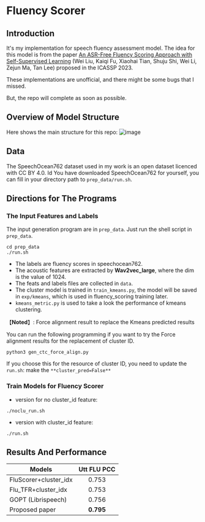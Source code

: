 # Fluency Scorer

## Introduction
It's my implementation for speech fluency assessment model. 
The idea for this model is from the paper [An ASR-Free Fluency Scoring Approach with Self-Supervised Learning](<https://arxiv.org/abs/2302.09928>) (Wei Liu, Kaiqi Fu, Xiaohai Tian, Shuju Shi, Wei Li, Zejun Ma, Tan Lee) proposed in the ICASSP 2023.

These implementations are unofficial, and there might be some bugs that I missed.

But, the repo will complete as soon as possible.

## Overview of Model Structure
Here shows the main structure for this repo: 
![image](https://github.com/tangYang7/fluency_scorer/assets/114934655/e2f4d1d6-139a-40a4-a397-947a19469da4)

## Data
The SpeechOcean762 dataset used in my work is an open dataset licenced with CC BY 4.0. 
Id You have downloaded SpeechOcean762 for yourself, you can fill in your directory path to `prep_data/run.sh`.

## Directions for The Programs
### The Input Features and Labels
The input generation program are in `prep_data`.
Just run the shell script in `prep_data`.
```
cd prep_data
./run.sh
```
- The labels are fluency scores in speechocean762.
- The acoustic features are extracted by **Wav2vec_large**, where the dim is the value of 1024.
- The feats and labels files are collected in `data`.
- The cluster model is trained in `train_kmeans.py`, the model will be saved in `exp/kmeans`, which is used in fluency_scoring training later. 
- `kmeans_metric.py` is used to take a look the performance of kmeans clustering.

【**Noted**】: Force alignment result to replace the Kmeans predicted results

You can run the following programming if you want to try the Force alignment results for the replacement of cluster ID. 
```
python3 gen_ctc_force_align.py
```
If you choose this for the resource of cluster ID, you need to update the `run.sh`: make the `**cluster_pred=False**`

### Train Models for Fluency Scorer
- version for no cluster_id feature:
```
./noclu_run.sh
```
- version with cluster_id feature:
```
./run.sh
```

## Results And Performance

| Models             | Utt FLU PCC |
|--------------------|:------------:|
| FluScorer+cluster_idx |     0.753    |
| Flu_TFR+cluster_idx   |     0.753    |
| GOPT (Librispeech)    |     0.756    |
| Proposed paper        |   **0.795**  |
